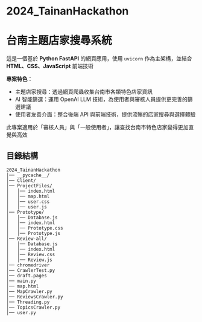 # 2024_TainanHackathon
# 台南主題店家搜尋系統  

這是一個基於 **Python FastAPI** 的網頁應用，使用 `uvicorn` 作為主架構，並結合 **HTML、CSS、JavaScript** 前端技術

**專案特色**：
- 主題店家搜尋：透過網頁爬蟲收集台南市各類特色店家資訊
- AI 智能篩選：運用 OpenAI LLM 技術，為使用者與審核人員提供更完善的篩選建議
- 使用者友善介面：整合後端 API 與前端技術，提供流暢的店家搜尋與選擇體驗

此專案適用於「審核人員」與「一般使用者」，讓查找台南市特色店家變得更加直覺與高效

## 目錄結構
```
2024_TainanHackathon
│── __pycache__/
│── Client/
│── ProjectFiles/
│   │── index.html
│   │── map.html
│   │── user.css
│   │── user.js
│── Prototype/
│   │── Database.js
│   │── index.html
│   │── Prototype.css
│   │── Prototype.js
│── Review-all/
│   │── Database.js
│   │── index.html
│   │── Review.css
│   │── Review.js
│── chromedriver
│── CrawlerTest.py
│── draft.pages
│── main.py
│── map.html
│── MapCrawler.py
│── ReviewsCrawler.py
│── Threading.py
│── TopicsCrawler.py
│── user.py
```
